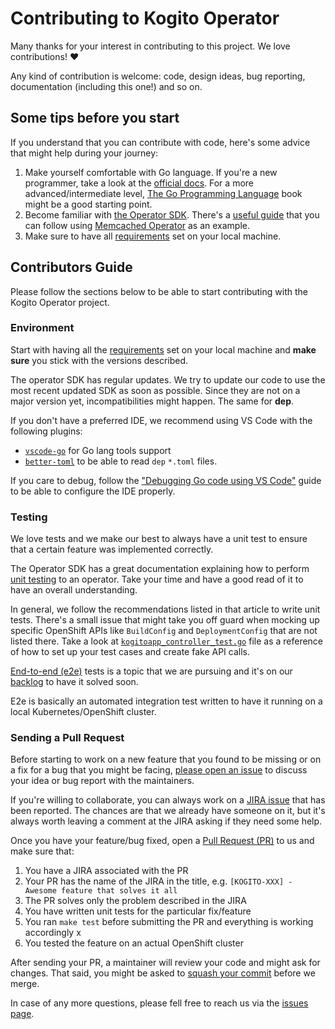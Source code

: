 # Contributing to Kogito Operator

Many thanks for your interest in contributing to this project. We love contributions! :heart:

Any kind of contribution is welcome: code, design ideas, bug reporting, documentation (including this one!) and so on.

## Some tips before you start

If you understand that you can contribute with code, here's some advice that might help during your journey:

1. Make yourself comfortable with Go language. If you're a new programmer, take a look at the [official docs](https://golang.org/doc/). For a more advanced/intermediate level, [The Go Programming Language](https://www.amazon.com/gp/product/0134190440/) book might be a good starting point.
2. Become familiar with [the Operator SDK](https://github.com/operator-framework/operator-sdk). There's a [useful guide](https://github.com/operator-framework/operator-sdk/blob/master/doc/user-guide.md) that you can follow using [Memcached Operator](https://github.com/operator-framework/operator-sdk-samples/tree/master/memcached-operator) as an example.
3. Make sure to have all [requirements](README.md#requirements) set on your local machine.

## Contributors Guide

Please follow the sections below to be able to start contributing with the Kogito Operator project.

### Environment

Start with having all the [requirements](README.md#requirements) set on your local machine and **make sure** you stick with the versions described. 

The operator SDK has regular updates. We try to update our code to use the most recent updated SDK as soon as possible. Since they are not on a major version yet, incompatibilities might happen. The same for **dep**.

If you don't have a preferred IDE, we recommend using VS Code with the following plugins:

- [`vscode-go`](https://github.com/Microsoft/vscode-go) for Go lang tools support
- [`better-toml`](https://github.com/bungcip/better-toml) to be able to read `dep` `*.toml` files.

If you care to debug, follow the ["Debugging Go code using VS Code"](https://github.com/Microsoft/vscode-go/wiki/Debugging-Go-code-using-VS-Code) guide to be able to configure the IDE properly.

### Testing

We love tests and we make our best to always have a unit test to ensure that a certain feature was implemented correctly. 

The Operator SDK has a great documentation explaining how to perform [unit testing](https://github.com/operator-framework/operator-sdk/blob/master/doc/user/unit-testing.md) to an operator. Take your time and have a good read of it to have an overall understanding.

In general, we follow the recommendations listed in that article to write unit tests. There's a small issue that might take you off guard when mocking up specific OpenShift APIs like `BuildConfig` and `DeploymentConfig` that are not listed there. Take a look at [`kogitoapp_controller_test.go`](pkg/controller/kogitoapp/kogitoapp_controller_test.go) file as a reference of how to set up your test cases and create fake API calls.

[End-to-end (e2e)](https://github.com/operator-framework/operator-sdk/blob/master/doc/test-framework/writing-e2e-tests.md) tests is a topic that we are pursuing and it's on our [backlog](https://issues.jboss.org/browse/KOGITO-130) to have it solved soon. 

E2e is basically an automated integration test written to have it running on a local Kubernetes/OpenShift cluster.

### Sending a Pull Request

Before starting to work on a new feature that you found to be missing or on a fix for a bug that you might be facing, [please open an issue](https://github.com/kiegroup/kogito-cloud-operator/issues) to discuss your idea or bug report with the maintainers.

If you're willing to collaborate, you can always work on a [JIRA issue](https://issues.jboss.org/issues/?jql=project+%3D+KOGITO+AND+component+%3D+Operator) that has been reported. The chances are that we already have someone on it, but it's always worth leaving a comment at the JIRA asking if they need some help.

Once you have your feature/bug fixed, open a [Pull Request (PR)](https://help.github.com/en/articles/about-pull-requests) to us and make sure that:

1. You have a JIRA associated with the PR
2. Your PR has the name of the JIRA in the title, e.g. `[KOGITO-XXX] - Awesome feature that solves it all`
3. The PR solves only the problem described in the JIRA
4. You have written unit tests for the particular fix/feature
5. You ran `make test` before submitting the PR and everything is working accordingly 	x
6. You tested the feature on an actual OpenShift cluster

After sending your PR, a maintainer will review your code and might ask for changes. That said, you might be asked to [squash your commit](https://stackoverflow.com/questions/5189560/squash-my-last-x-commits-together-using-git) before we merge.

In case of any more questions, please fell free to reach us via the [issues page](https://github.com/kiegroup/kogito-cloud-operator/issues).
